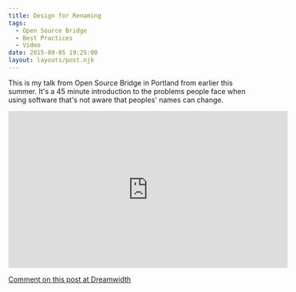 ```yaml
---
title: Design for Renaming
tags:
  - Open Source Bridge
  - Best Practices
  - Video
date: 2015-09-05 19:25:00
layout: layouts/post.njk
---
```


This is my talk from Open Source Bridge in Portland from earlier this summer. It's a 45 minute introduction to the problems people face when using software that's not aware that peoples' names can change.

<iframe width="560" height="315" src="https://www.youtube-nocookie.com/embed/WJa_taQh0q8?rel=0" frameborder="0" allowfullscreen="allowfullscreen"></iframe>

[Comment on this post at Dreamwidth](http://emceeaich.dreamwidth.org/179079.html)
